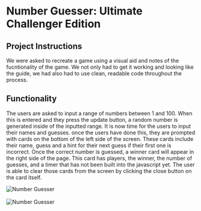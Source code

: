 # Number Guesser: Ultimate Challenger Edition
## Project Instructions
We were asked to recreate a game using a visual aid and notes of the fucntionality of the game. We not only had to get it
working and looking like the guide, we had also had to use clean, readable code throughout the process.

## Functionality
The users are asked to input a range of numbers between 1 and 100. When this is entered and they press the update button,
a random number is generated inside of the inputted range. It is now time for the users to input their names and guesses.
once the users have done this, they are prompted with cards on the bottom of the left side of the screen. These cards
include their name, guess and a hint for their next guess if their first one is incorrect. Once the correct number is
guessed, a winner card will appear in the right side of the page. This card has players, the winner, the number of
guesses, and a timer that has not been built into the javascript yet. The user is able to clear those cards from the screen
by clicking the close button on the card itself.

![Number Guesser](https://user-images.githubusercontent.com/53810104/70675623-938be800-1c81-11ea-8000-a2ddcc2e6be7.png)<br><br/>
![Number Guesser](https://user-images.githubusercontent.com/53810104/70675995-a7841980-1c82-11ea-977a-e6dfee5e4b8f.png)

